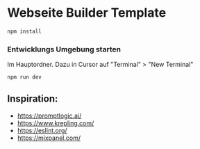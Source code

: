 # Webseite Builder Template

```bash
npm install
```

### Entwicklungs Umgebung starten

Im Hauptordner. Dazu in Cursor auf "Terminal" > "New Terminal"

```bash
npm run dev
```

## Inspiration:

- https://promptlogic.ai/
- https://www.krepling.com/ 
- https://eslint.org/
- https://mixpanel.com/
